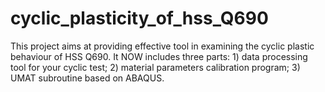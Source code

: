 # cyclic_plasticity_of_hss_Q690
This project aims at providing effective tool in examining the cyclic plastic behaviour of HSS Q690. It NOW includes three parts: 1) data processing tool for your cyclic test; 2) material parameters calibration program; 3) UMAT subroutine based on ABAQUS.
